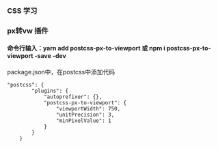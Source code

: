 ### CSS 学习
### px转vw 插件
#### 命令行输入：yarn add postcss-px-to-viewport 或 npm i postcss-px-to-viewport -save -dev
package.json中，在postcss中添加代码
```text 6
"postcss": {
        "plugins": {
            "autoprefixer": {},
            "postcss-px-to-viewport": {
                "viewportWidth": 750,
                "unitPrecision": 3,
                "minPixelValue": 1
            }
        }
    }

```